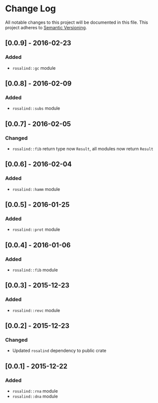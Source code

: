 # Change Log
All notable changes to this project will be documented in this file.
This project adheres to [Semantic Versioning](http://semver.org/).

## [0.0.9] - 2016-02-23
### Added
- `rosalind::gc` module

## [0.0.8] - 2016-02-09
### Added
- `rosalind::subs` module

## [0.0.7] - 2016-02-05
### Changed
- `rosalind::fib` return type now `Result`, all modules now return `Result`

## [0.0.6] - 2016-02-04
### Added
- `rosalind::hamm` module

## [0.0.5] - 2016-01-25
### Added
- `rosalind::prot` module

## [0.0.4] - 2016-01-06
### Added
- `rosalind::fib` module

## [0.0.3] - 2015-12-23
### Added
- `rosalind::revc` module

## [0.0.2] - 2015-12-23
### Changed
- Updated `rosalind` dependency to public crate

## [0.0.1] - 2015-12-22
### Added
- `rosalind::rna` module
- `rosalind::dna` module
